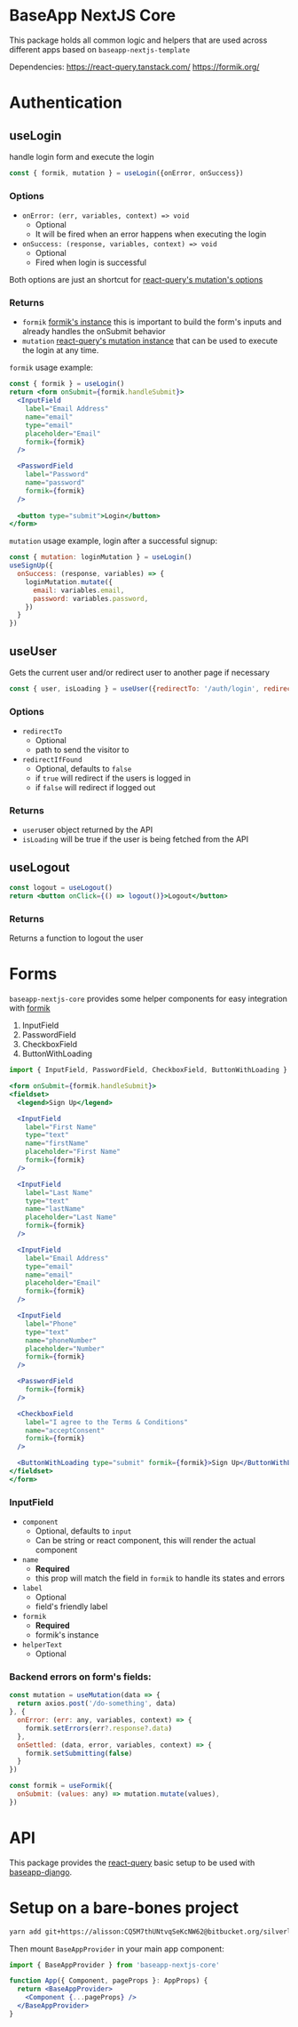 # BaseApp NextJS Core

This package holds all common logic and helpers that are used across different apps based on `baseapp-nextjs-template` 

Dependencies:
https://react-query.tanstack.com/
https://formik.org/

# Authentication

## useLogin

handle login form and execute the login

```js
const { formik, mutation } = useLogin({onError, onSuccess})
```

### Options

- `onError: (err, variables, context) => void`
	- Optional
	- It will be fired when an error happens when executing the login
- `onSuccess: (response, variables, context) => void`
	- Optional
	- Fired when login is successful

Both options are just an shortcut for [react-query's mutation's options](https://react-query.tanstack.com/reference/useMutation)

### Returns

- `formik` [formik's instance](https://formik.org/docs/api/useFormik) this is important to build the form's inputs and already handles the onSubmit behavior
- `mutation` [react-query's mutation instance](https://react-query.tanstack.com/reference/useMutation) that can be used to execute the login at any time.

`formik` usage example:
```jsx
const { formik } = useLogin()
return <form onSubmit={formik.handleSubmit}>
  <InputField
    label="Email Address"
    name="email"
    type="email"
    placeholder="Email"
    formik={formik}
  />

  <PasswordField
    label="Password"
    name="password"
    formik={formik}
  />
	
  <button type="submit">Login</button>
</form>
```

`mutation` usage example, login after a successful signup:
```js
const { mutation: loginMutation } = useLogin()
useSignUp({
  onSuccess: (response, variables) => {
    loginMutation.mutate({
      email: variables.email,
      password: variables.password,
    })
  }
})
```

## useUser

Gets the current user and/or redirect user to another page if necessary

```js
const { user, isLoading } = useUser({redirectTo: '/auth/login', redirectIfFound: false})
```
### Options

 - `redirectTo`
	 - Optional
	 - path to send the visitor to
 - `redirectIfFound`
	 - Optional, defaults to `false`
	 - if `true` will redirect if the users is logged in
	 - if `false` will redirect if logged out

### Returns

- `user`user object returned by the API
- `isLoading` will be true if the user is being fetched from the API

## useLogout

```jsx
const logout = useLogout()
return <button onClick={() => logout()}>Logout</button>
```

### Returns

Returns a function to logout the user

# Forms

`baseapp-nextjs-core` provides some helper components for easy integration with [formik](https://formik.org/)

 1. InputField
 2. PasswordField
 3. CheckboxField
 4. ButtonWithLoading
 
```jsx
import { InputField, PasswordField, CheckboxField, ButtonWithLoading } from 'baseapp-nextjs-core'

<form onSubmit={formik.handleSubmit}>
<fieldset>
  <legend>Sign Up</legend>

  <InputField
    label="First Name"
    type="text"
    name="firstName"
    placeholder="First Name"
    formik={formik}
  />

  <InputField
    label="Last Name"
    type="text"
    name="lastName"
    placeholder="Last Name"
    formik={formik}
  />

  <InputField
    label="Email Address"
    type="email"
    name="email"
    placeholder="Email"
    formik={formik}
  />

  <InputField
    label="Phone"
    type="text"
    name="phoneNumber"
    placeholder="Number"
    formik={formik}
  />

  <PasswordField
    formik={formik}
  />

  <CheckboxField
    label="I agree to the Terms & Conditions"
    name="acceptConsent"
    formik={formik}
  />

  <ButtonWithLoading type="submit" formik={formik}>Sign Up</ButtonWithLoading>
</fieldset>
</form>
```

### InputField

- `component`
	- Optional, defaults to `input`
	- Can be string or react component, this will render the actual component
- `name`
	- **Required**
	- this prop will match the field in `formik` to handle its states and errors
- `label`
	- Optional
	- field's friendly label
- `formik`
	- **Required**
	- formik's instance
- `helperText`
	- Optional

### Backend errors on form's fields:

```jsx
const mutation = useMutation(data => {
  return axios.post('/do-something', data)
}, {
  onError: (err: any, variables, context) => {
    formik.setErrors(err?.response?.data)
  },
  onSettled: (data, error, variables, context) => {
    formik.setSubmitting(false)
  }
})

const formik = useFormik({
  onSubmit: (values: any) => mutation.mutate(values),
})

```

# API

This package provides the [react-query](https://react-query.tanstack.com/) basic setup to be used with [baseapp-django](https://bitbucket.org/silverlogic/baseapp-django-v2/src). 

#  Setup on a bare-bones project

```bash
yarn add git+https://alisson:CQ5M7thUNtvqSeKcNW62@bitbucket.org/silverlogic/baseapp-nextjs-core.git
```
Then mount `BaseAppProvider` in your main app component:
```jsx
import { BaseAppProvider } from 'baseapp-nextjs-core'

function App({ Component, pageProps }: AppProps) {
  return <BaseAppProvider>
    <Component {...pageProps} />
  </BaseAppProvider>
}
```